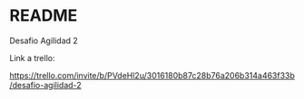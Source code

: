 # README

Desafio Agilidad 2

Link a trello:

https://trello.com/invite/b/PVdeHl2u/3016180b87c28b76a206b314a463f33b/desafio-agilidad-2
